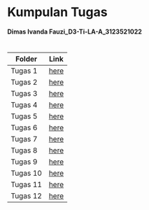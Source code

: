 # Kumpulan Tugas
**Dimas Ivanda Fauzi_D3-Ti-LA-A_3123521022**
#
| Folder | Link |
| ------ | ---- |
| Tugas 1 | [here](./Kumpulan%20Tugas/Tugas%201) |
| Tugas 2 | [here](./Kumpulan%20Tugas/Tugas%202) |
| Tugas 3 | [here](./Kumpulan%20Tugas/Tugas%203) |
| Tugas 4 | [here](./Kumpulan%20Tugas/Tugas%204) |
| Tugas 5 | [here](./Kumpulan%20Tugas/Tugas%205) |
| Tugas 6 | [here](./Kumpulan%20Tugas/Tugas%206) |
| Tugas 7 | [here](./Kumpulan%20Tugas/Tugas%207) |
| Tugas 8 | [here](./Kumpulan%20Tugas/Tugas%208) |
| Tugas 9 | [here](./Kumpulan%20Tugas/Tugas%209) |
| Tugas 10 | [here](./Kumpulan%20Tugas/Tugas10) |
| Tugas 11 | [here](./Kumpulan%20Tugas/Tugas11) |
| Tugas 12 | [here](./Kumpulan%20Tugas/Tugas12) |
